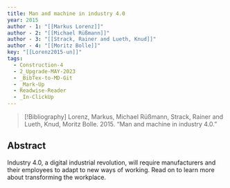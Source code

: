 ```yaml
---
title: Man and machine in industry 4.0
year: 2015
author - 1: "[[Markus Lorenz]]"
author - 2: "[[Michael Rüßmann]]"
author - 3: "[[Strack, Rainer and Lueth, Knud]]"
author - 4: "[[Moritz Bolle]]"
key: "[[Lorenz2015-un]]"
tags:
  - Construction-4
  - 2_Upgrade-MAY-2023
  - _BibTex-to-MD-Git
  - _Mark-Up
  - Readwise-Reader
  - _In-ClickUp
---
```


> [!Bibliography]
> Lorenz, Markus, Michael Rüßmann, Strack, Rainer and Lueth, Knud, Moritz Bolle. 2015. “Man and machine in industry 4.0.” 

## Abstract
Industry 4.0, a digital industrial revolution, will require manufacturers and their employees to adapt to new ways of working. Read on to learn more about transforming the workplace.